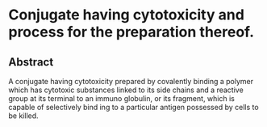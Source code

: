 # Conjugate having cytotoxicity and process for the preparation thereof.

## Abstract
A conjugate having cytotoxicity prepared by covalently binding a polymer which has cytotoxic substances linked to its side chains and a reactive group at its terminal to an immuno globulin, or its fragment, which is capable of selectively bind ing to a particular antigen possessed by cells to be killed.
